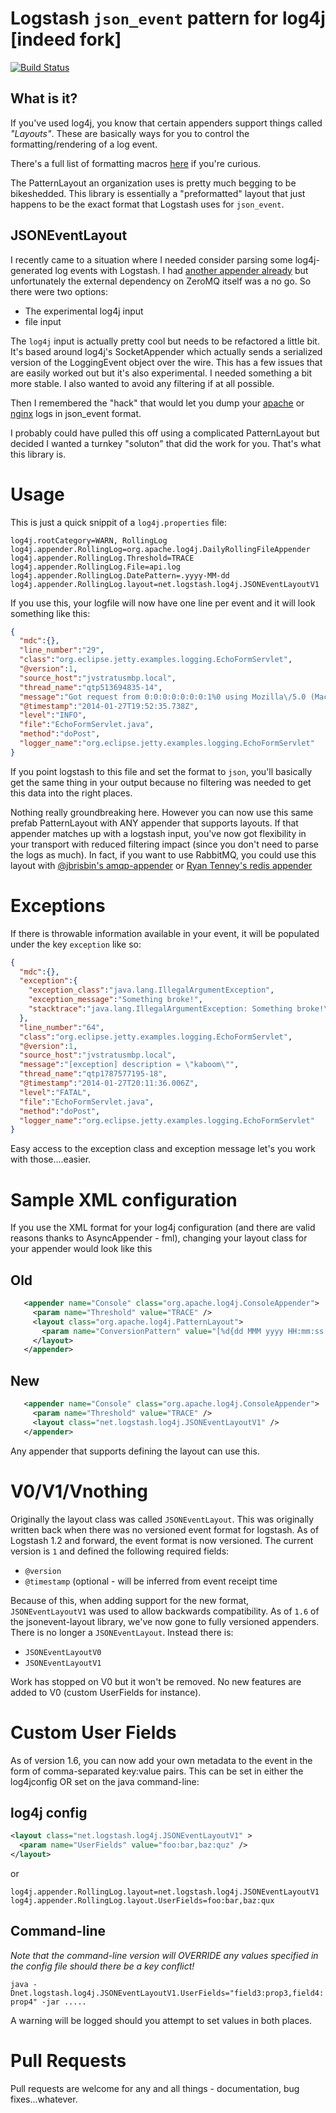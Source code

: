 # Logstash `json_event` pattern for log4j [indeed fork]

[![Build Status](https://travis-ci.org/lusis/log4j-jsonevent-layout.png)](https://travis-ci.org/lusis/log4j-jsonevent-layout)

## What is it?
If you've used log4j, you know that certain appenders support things called _"Layouts"_. These are basically ways for you to control the formatting/rendering of a log event.

There's a full list of formatting macros [here](http://logging.apache.org/log4j/1.2/apidocs/org/apache/log4j/PatternLayout.html) if you're curious.

The PatternLayout an organization uses is pretty much begging to be bikeshedded. This library is essentially a "preformatted" layout that just happens to be the exact format that Logstash uses for `json_event`.

## JSONEventLayout
I recently came to a situation where I needed consider parsing some log4j-generated log events with Logstash. I had [another appender already](https://github.com/lusis/zmq-appender) but unfortunately the external dependency on ZeroMQ itself was a no go. So there were two options:

- The experimental log4j input
- file input

The `log4j` input is actually pretty cool but needs to be refactored a little bit. It's based around log4j's SocketAppender which actually sends a serialized version of the LoggingEvent object over the wire. This has a few issues that are easily worked out but it's also experimental. I needed something a bit more stable. I also wanted to avoid any filtering if at all possible.

Then I remembered the "hack" that would let you dump your [apache](http://cookbook.logstash.net/recipes/apache-json-logs/) or [nginx](http://blog.pkhamre.com/2012/08/23/logging-to-logstash-json-format-in-nginx/) logs in json_event format.

I probably could have pulled this off using a complicated PatternLayout but decided I wanted a turnkey "soluton" that did the work for you. That's what this library is.

# Usage
This is just a quick snippit of a `log4j.properties` file:

```
log4j.rootCategory=WARN, RollingLog
log4j.appender.RollingLog=org.apache.log4j.DailyRollingFileAppender
log4j.appender.RollingLog.Threshold=TRACE
log4j.appender.RollingLog.File=api.log
log4j.appender.RollingLog.DatePattern=.yyyy-MM-dd
log4j.appender.RollingLog.layout=net.logstash.log4j.JSONEventLayoutV1
```

If you use this, your logfile will now have one line per event and it will look something like this:

```json
{
  "mdc":{},
  "line_number":"29",
  "class":"org.eclipse.jetty.examples.logging.EchoFormServlet",
  "@version":1,
  "source_host":"jvstratusmbp.local",
  "thread_name":"qtp513694835-14",
  "message":"Got request from 0:0:0:0:0:0:0:1%0 using Mozilla\/5.0 (Macintosh; Intel Mac OS X 10_9_1) AppleWebKit\/537.36 (KHTML, like Gecko) Chrome\/32.0.1700.77 Safari\/537.36",
  "@timestamp":"2014-01-27T19:52:35.738Z",
  "level":"INFO",
  "file":"EchoFormServlet.java",
  "method":"doPost",
  "logger_name":"org.eclipse.jetty.examples.logging.EchoFormServlet"
}
```

If you point logstash to this file and set the format to `json`, you'll basically get the same thing in your output because no filtering was needed to get this data into the right places.

Nothing really groundbreaking here. However you can now use this same prefab PatternLayout with ANY appender that supports layouts. If that appender matches up with a logstash input, you've now got flexibility in your transport with reduced filtering impact (since you don't need to parse the logs as much). In fact, if you want to use RabbitMQ, you could use this layout with [@jbrisbin's amqp-appender](https://github.com/jbrisbin/vcloud/tree/master/amqp-appender) or [Ryan Tenney's redis appender](https://github.com/ryantenney/log4j-redis-appender)

# Exceptions

If there is throwable information available in your event, it will be populated under the key `exception` like so:

```json
{
  "mdc":{},
  "exception":{
    "exception_class":"java.lang.IllegalArgumentException",
    "exception_message":"Something broke!",
    "stacktrace":"java.lang.IllegalArgumentException: Something broke!\n\tat org.eclipse.jetty.examples.logging.EchoFormServlet.doPost(EchoFormServlet.java:64)\n\tat javax.servlet.http.HttpServlet.service(HttpServlet.java:755)\n\tat javax.servlet.http.HttpServlet.service(HttpServlet.java:848)\n\tat org.eclipse.jetty.servlet.ServletHolder.handle(ServletHolder.java:684)\n\tat org.eclipse.jetty.servlet.ServletHandler.doHandle(ServletHandler.java:501)\n\tat org.eclipse.jetty.server.handler.ScopedHandler.handle(ScopedHandler.java:137)\n\tat org.eclipse.jetty.security.SecurityHandler.handle(SecurityHandler.java:533)\n\tat org.eclipse.jetty.server.session.SessionHandler.doHandle(SessionHandler.java:231)\n\tat org.eclipse.jetty.server.handler.ContextHandler.doHandle(ContextHandler.java:1086)\n\tat org.eclipse.jetty.servlet.ServletHandler.doScope(ServletHandler.java:428)\n\tat org.eclipse.jetty.server.session.SessionHandler.doScope(SessionHandler.java:193)\n\tat org.eclipse.jetty.server.handler.ContextHandler.doScope(ContextHandler.java:1020)\n\tat org.eclipse.jetty.server.handler.ScopedHandler.handle(ScopedHandler.java:135)\n\tat org.eclipse.jetty.server.handler.ContextHandlerCollection.handle(ContextHandlerCollection.java:255)\n\tat org.eclipse.jetty.server.handler.HandlerCollection.handle(HandlerCollection.java:154)\n\tat org.eclipse.jetty.server.handler.HandlerWrapper.handle(HandlerWrapper.java:116)\n\tat org.eclipse.jetty.server.Server.handle(Server.java:370)\n\tat org.eclipse.jetty.server.AbstractHttpConnection.handleRequest(AbstractHttpConnection.java:494)\n\tat org.eclipse.jetty.server.AbstractHttpConnection.content(AbstractHttpConnection.java:982)\n\tat org.eclipse.jetty.server.AbstractHttpConnection$RequestHandler.content(AbstractHttpConnection.java:1043)\n\tat org.eclipse.jetty.http.HttpParser.parseNext(HttpParser.java:865)\n\tat org.eclipse.jetty.http.HttpParser.parseAvailable(HttpParser.java:240)\n\tat org.eclipse.jetty.server.AsyncHttpConnection.handle(AsyncHttpConnection.java:82)\n\tat org.eclipse.jetty.io.nio.SelectChannelEndPoint.handle(SelectChannelEndPoint.java:667)\n\tat org.eclipse.jetty.io.nio.SelectChannelEndPoint$1.run(SelectChannelEndPoint.java:52)\n\tat org.eclipse.jetty.util.thread.QueuedThreadPool.runJob(QueuedThreadPool.java:608)\n\tat org.eclipse.jetty.util.thread.QueuedThreadPool$3.run(QueuedThreadPool.java:543)\n\tat java.lang.Thread.run(Thread.java:695)"
  },
  "line_number":"64",
  "class":"org.eclipse.jetty.examples.logging.EchoFormServlet",
  "@version":1,
  "source_host":"jvstratusmbp.local",
  "message":"[exception] description = \"kaboom\"",
  "thread_name":"qtp1787577195-18",
  "@timestamp":"2014-01-27T20:11:36.006Z",
  "level":"FATAL",
  "file":"EchoFormServlet.java",
  "method":"doPost",
  "logger_name":"org.eclipse.jetty.examples.logging.EchoFormServlet"
}
```

Easy access to the exception class and exception message let's you work with those....easier.

# Sample XML configuration
If you use the XML format for your log4j configuration (and there are valid reasons thanks to AsyncAppender - fml), changing your layout class for your appender would look like this

## Old
```xml
   <appender name="Console" class="org.apache.log4j.ConsoleAppender">
     <param name="Threshold" value="TRACE" />
     <layout class="org.apache.log4j.PatternLayout">
       <param name="ConversionPattern" value="[%d{dd MMM yyyy HH:mm:ss.SSS}] [%p.%c] %m%n" />
     </layout>
   </appender>
```

## New
```xml
   <appender name="Console" class="org.apache.log4j.ConsoleAppender">
     <param name="Threshold" value="TRACE" />
     <layout class="net.logstash.log4j.JSONEventLayoutV1" />
   </appender>
```

Any appender that supports defining the layout can use this.

# V0/V1/Vnothing
Originally the layout class was called `JSONEventLayout`. This was originally written back when there was no versioned event format for logstash. As of Logstash 1.2 and forward, the event format is now versioned. The current version is `1` and defined the following required fields:

- `@version`
- `@timestamp` (optional - will be inferred from event receipt time

Because of this, when adding support for the new format, `JSONEventLayoutV1` was used to allow backwards compatibility. As of `1.6` of the jsonevent-layout library, we've now gone to fully versioned appenders. There is no longer a `JSONEventLayout`. Instead there is:

- `JSONEventLayoutV0`
- `JSONEventLayoutV1`

Work has stopped on V0 but it won't be removed. No new features are added to V0 (custom UserFields for instance).

# Custom User Fields
As of version 1.6, you can now add your own metadata to the event in the form of comma-separated key:value pairs. This can be set in either the log4jconfig OR set on the java command-line:

## log4j config
```xml
<layout class="net.logstash.log4j.JSONEventLayoutV1" >
  <param name="UserFields" value="foo:bar,baz:quz" />
</layout>
```

or

```
log4j.appender.RollingLog.layout=net.logstash.log4j.JSONEventLayoutV1
log4j.appender.RollingLog.layout.UserFields=foo:bar,baz:qux
```

## Command-line
*Note that the command-line version will OVERRIDE any values specified in the config file should there be a key conflict!*

`java -Dnet.logstash.log4j.JSONEventLayoutV1.UserFields="field3:prop3,field4:prop4" -jar .....`

A warning will be logged should you attempt to set values in both places.

# Pull Requests
Pull requests are welcome for any and all things - documentation, bug fixes...whatever.
